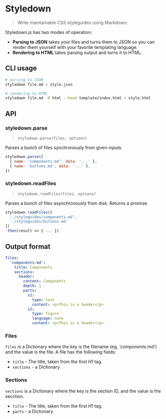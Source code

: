 # Styledown

> Write maintainable CSS styleguides using Markdown.

Styledown.js has two modes of operation:

- __Parsing to JSON__ takes your files and turns them to JSON so you can render them yourself with your favorite templating language.
- __Rendering to HTML__ takes parsing output and turns it to HTML.

## CLI usage

```sh
# parsing to JSON
styledown file.md > style.json

# rendering to HTML
styledown file.md -R html --head template/index.html > style.html
```

## API

### styledown.parse

> `styledown.parse(files, options)`

Parses a bunch of files synchronously from given inputs.

```js
styledown.parse([
  { name: 'components.md', data: '...' },
  { name: 'buttons.md', data: '...' },
])
```

### styledown.readFiles

> `styledown.readFiles(files, options)`

Parses a bunch of files asynchronously from disk. Returns a promise.

```js
styledown.readFiles([
  './styleguides/components.md',
  './styleguides/buttons.md'
])
.then(result => { ... })
```

## Output format

```yaml
files:
  'components.md':
    title: Components
    sections:
      header:
        content: Components
        depth: 1
        parts:
          s1:
            type: text
            content: <p>This is a header</p>
          s2:
            type: figure
            language: none
            content: <p>This is a header</p>
```

### Files

`files` is a Dictionary where the key is the filename (eg, _'components.md'_) and the value is the file.
A file has the following fields:

- `title` - The title, taken from the first *H1* tag.
- `sections` - a Dictionary

### Sections

`sections` is a Dictionary where the key is the section ID, and the value is the secction.

- `title` - The title, taken from the first *H1* tag.
- `parts` - a Dictionary
